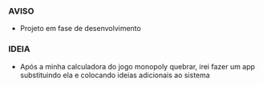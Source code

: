 ### AVISO
- Projeto em fase de desenvolvimento

### IDEIA
 - Após a minha calculadora do jogo monopoly quebrar, irei fazer um app substituindo ela e colocando ideias adicionais ao sistema
